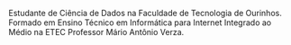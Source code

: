Estudante de Ciência de Dados na Faculdade de Tecnologia de Ourinhos. <br>
Formado em Ensino Técnico em Informática para Internet Integrado ao Médio na ETEC Professor Mário Antônio Verza.
